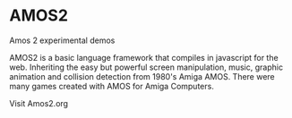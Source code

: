 # AMOS2
Amos 2 experimental demos

AMOS2 is a basic language framework that compiles in javascript for the web. Inheriting the easy but powerful screen manipulation, music, graphic animation and collision detection from 1980's Amiga AMOS.  There were many games created with AMOS for Amiga Computers. 

Visit Amos2.org
